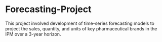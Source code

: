 # Forecasting-Project
This project involved development of time-series forecasting models to project the sales, quantity,  and units of key pharmaceutical brands in the IPM over a 3-year horizon. 
